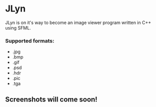 # JLyn

JLyn is on it's way to become an image viewer program written in C++ using SFML.

<h3>Supported formats:</h3>
<ul>
	<li>.jpg</li>
	<li>.bmp</li>
	<li>.gif</li>
	<li>.psd</li>
	<li>.hdr</li>
	<li>.pic</li>
	<li>.tga</li>
</ul>


<h2> Screenshots will come soon! </h2>
